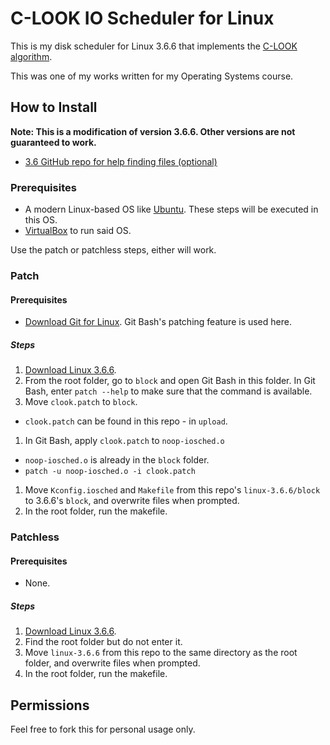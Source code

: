 # C-LOOK IO Scheduler for Linux
This is my disk scheduler for Linux 3.6.6 that implements the [C-LOOK algorithm](https://www.geeksforgeeks.org/c-look-disk-scheduling-algorithm/). 

This was one of my works written for my Operating Systems course.

## How to Install
**Note: This is a modification of version 3.6.6. Other versions are not guaranteed to work.**
* [3.6 GitHub repo for help finding files (optional)](https://github.com/torvalds/linux/tree/v3.6)

### Prerequisites
* A modern Linux-based OS like [Ubuntu](https://ubuntu.com/). These steps will be executed in this OS.
* [VirtualBox](https://www.virtualbox.org/) to run said OS. 

Use the patch or patchless steps, either will work.

### Patch

#### Prerequisites
* [Download Git for Linux](https://git-scm.com/). Git Bash's patching feature is used here.

##### Steps
1. [Download Linux 3.6.6](https://launchpad.net/linux/3.6/3.6.6).
1. From the root folder, go to `block` and open Git Bash in this folder. In Git Bash, enter `patch --help` to make sure that the command is available.
1. Move `clook.patch` to `block`.
  * `clook.patch` can be found in this repo - in `upload`.
1. In Git Bash, apply `clook.patch` to `noop-iosched.o`
  * `noop-iosched.o` is already in the `block` folder.
  * `patch -u noop-iosched.o -i clook.patch`
1. Move `Kconfig.iosched` and `Makefile` from this repo's `linux-3.6.6/block` to 3.6.6's `block`, and overwrite files when prompted.
1. In the root folder, run the makefile.

### Patchless

#### Prerequisites
* None.

##### Steps
1. [Download Linux 3.6.6](https://launchpad.net/linux/3.6/3.6.6).
1. Find the root folder but do not enter it.
1. Move `linux-3.6.6` from this repo to the same directory as the root folder, and overwrite files when prompted.
1. In the root folder, run the makefile.

## Permissions

Feel free to fork this for personal usage only.
